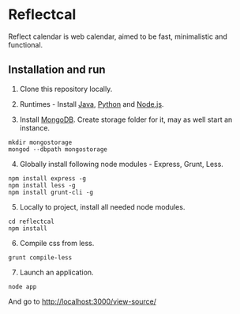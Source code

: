 Reflectcal
==========

Reflect calendar is web calendar, aimed to be fast, minimalistic and functional.

Installation and run
--------------------

1. Clone this repository locally.

2. Runtimes - Install [Java][jdk], [Python][python] and [Node.js][node.js].

3. Install [MongoDB][mongodb]. Create storage folder for it, may as well start
an instance.

```
mkdir mongostorage
mongod --dbpath mongostorage
```

4. Globally install following node modules - Express, Grunt, Less.

```
npm install express -g
npm install less -g
npm install grunt-cli -g
```

5. Locally to project, install all needed node modules.

```
cd reflectcal
npm install
```

6. Compile css from less.

```
grunt compile-less
```

7. Launch an application.

```
node app
```

And go to [http://localhost:3000/view-source/](http://localhost:3000/view-source/)

[jdk]: http://www.oracle.com/technetwork/java/javase/downloads/jdk8-downloads-2133151.html
[python]: https://www.python.org/download/releases/2.7/
[node.js]: http://nodejs.org/download/
[mongodb]: http://www.mongodb.org/downloads
[express]: https://github.com/visionmedia/express
[grunt]: https://github.com/gruntjs/grunt
[less]: https://github.com/less/less.js/